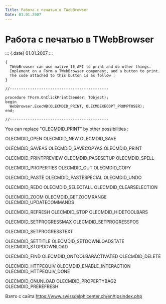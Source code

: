 ```yaml
---
Title: Работа с печатью в TWebBrowser
Date: 01.01.2007
---
```



Работа с печатью в TWebBrowser
==============================

::: {.date}
01.01.2007
:::

    { 
      TWebBrowser can use native IE API to print and do other things. 
      Implement on a Form a TWebBrowser component, and a button to print. 
      The code attached to this button is as follow : 
    } 
     
    //-------------------------------------------- 
     
    procedure TForm.OnClickPrint(Sender: TObject); 
    begin 
      WebBrowser.ExecWB(OLECMDID_PRINT, OLECMDEXECOPT_PROMPTUSER); 
    end; 
     
    //-------------------------------------------- 

You can replace "OLECMDID\_PRINT" by other possibilities :

OLECMDID\_OPEN OLECMDID\_NEW OLECMDID\_SAVE

OLECMDID\_SAVEAS OLECMDID\_SAVECOPYAS OLECMDID\_PRINT

OLECMDID\_PRINTPREVIEW OLECMDID\_PAGESETUP OLECMDID\_SPELL

OLECMDID\_PROPERTIES OLECMDID\_CUT OLECMDID\_COPY

OLECMDID\_PASTE OLECMDID\_PASTESPECIAL OLECMDID\_UNDO

OLECMDID\_REDO OLECMDID\_SELECTALL OLECMDID\_CLEARSELECTION

OLECMDID\_ZOOM OLECMDID\_GETZOOMRANGE OLECMDID\_UPDATECOMMANDS

OLECMDID\_REFRESH OLECMDID\_STOP OLECMDID\_HIDETOOLBARS

OLECMDID\_SETPROGRESSMAX OLECMDID\_SETPROGRESSPOS

OLECMDID\_SETPROGRESSTEXT

OLECMDID\_SETTITLE OLECMDID\_SETDOWNLOADSTATE OLECMDID\_STOPDOWNLOAD

OLECMDID\_FIND OLECMDID\_ONTOOLBARACTIVATED OLECMDID\_DELETE

OLECMDID\_HTTPEQUIV OLECMDID\_ENABLE\_INTERACTION
OLECMDID\_HTTPEQUIV\_DONE

OLECMDID\_ONUNLOAD OLECMDID\_PROPERTYBAG2 OLECMDID\_PREREFRESH

Взято с сайта <https://www.swissdelphicenter.ch/en/tipsindex.php>
